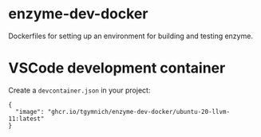 # enzyme-dev-docker

Dockerfiles for setting up an environment for building and testing enzyme.

# VSCode development container

Create a `devcontainer.json` in your project:
```
{
  "image": "ghcr.io/tgymnich/enzyme-dev-docker/ubuntu-20-llvm-11:latest"
}
```
